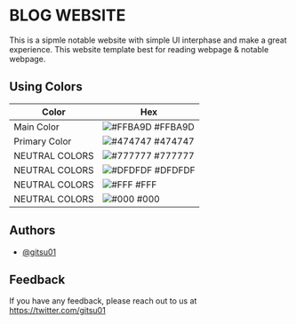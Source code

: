 
# BLOG WEBSITE

 This is a sipmle notable website with simple UI interphase and make a great experience. This website template best for reading webpage & notable webpage.

## Using Colors

| Color             | Hex                                                                |
| ----------------- | ------------------------------------------------------------------ |
| Main Color | ![#FFBA9D](https://via.placeholder.com/10/FFBA9D?text=+) #FFBA9D |
| Primary Color | ![#474747](https://via.placeholder.com/10/474747?text=+) #474747 |
| NEUTRAL COLORS | ![#777777](https://via.placeholder.com/10/777777?text=+) #777777 |
| NEUTRAL COLORS | ![#DFDFDF](https://via.placeholder.com/10/DFDFDF?text=+) #DFDFDF |
| NEUTRAL COLORS | ![#FFF](https://via.placeholder.com/10/FFF?text=+) #FFF |
| NEUTRAL COLORS | ![#000](https://via.placeholder.com/10/000?text=+) #000 |


## Authors

- [@gitsu01](https://github.com/gitsu01)


## Feedback

If you have any feedback, please reach out to us at https://twitter.com/gitsu01

